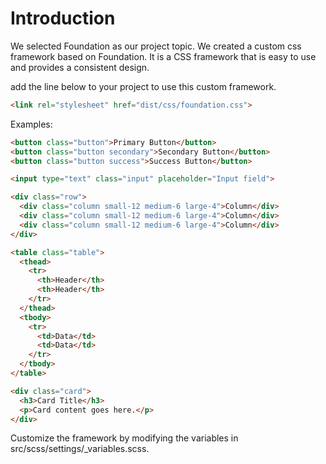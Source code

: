 # Introduction

We selected Foundation as our project topic. We created a custom css framework based on Foundation. It is a CSS framework that is easy to use and provides a consistent design.

add the line below to your project to use this custom framework.

```html
<link rel="stylesheet" href="dist/css/foundation.css">
```

Examples:

```html
<button class="button">Primary Button</button>
<button class="button secondary">Secondary Button</button>
<button class="button success">Success Button</button>

<input type="text" class="input" placeholder="Input field">

<div class="row">
  <div class="column small-12 medium-6 large-4">Column</div>
  <div class="column small-12 medium-6 large-4">Column</div>
  <div class="column small-12 medium-6 large-4">Column</div>
</div>

<table class="table">
  <thead>
    <tr>
      <th>Header</th>
      <th>Header</th>
    </tr>
  </thead>
  <tbody>
    <tr>
      <td>Data</td>
      <td>Data</td>
    </tr>
  </tbody>
</table>

<div class="card">
  <h3>Card Title</h3>
  <p>Card content goes here.</p>
</div>
```

Customize the framework by modifying the variables in src/scss/settings/_variables.scss.

